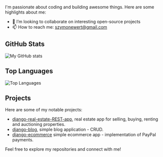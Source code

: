 I'm passionate about coding and building awesome things. Here are some highlights about me:

- 👯 I’m looking to collaborate on interesting open-source projects
- 📫 How to reach me: [szymonewert@gmail.com](mailto:szymonewert@gmail.com)

## GitHub Stats

![My GitHub stats](https://github-readme-stats.vercel.app/api?username=ewerttrewe&show_icons=true&theme=radical)

## Top Languages

![Top Languages](https://github-readme-stats.vercel.app/api/top-langs/?username=ewerttrewe&layout=compact&theme=radical)

## Projects

Here are some of my notable projects:

- [django-real-estate-REST-app](https://github.com/ewerttrewe/fullstack-real-estate-app), real estate app for selling, buying, renting and auctioning properties.
- [django-blog](https://github.com/ewerttrewe/django-blogapp), simple blog application - CRUD.
- [django-ecommerce](https://github.com/ewerttrewe/django-ecommerce) simple ecommerce app - implementation of PayPal payments.

Feel free to explore my repositories and connect with me!

<!-- Add any additional sections or customizations as per your preference -->
